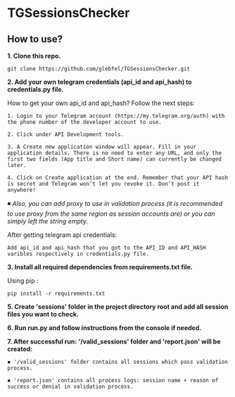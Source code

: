 # TGSessionsChecker

## How to use?

**1. Clone this repo.**

    git clone https://github.com/glebfel/TGSessionsChecker.git

**2. Add your own telegram credentials (api_id and api_hash) to credentials.py file.**

How to get your own api_id and api_hash? Follow the next steps:

    1. Login to your Telegram account (https://my.telegram.org/auth) with the phone number of the developer account to use.

    2. Click under API Development tools.

    3. A Create new application window will appear. Fill in your application details. There is no need to enter any URL, and only the first two fields (App title and Short name) can currently be changed later.

    4. Click on Create application at the end. Remember that your API hash is secret and Telegram won’t let you revoke it. Don’t post it anywhere!
    
   ◾  *Also, you can add proxy to use in validation process (it is recommended to use proxy from the same region as session accounts are) or you can simply left the string empty.*
   
After getting telegram api credentials:
   
    Add api_id and api_hash that you got to the API_ID and API_HASH varibles respectively in credentials.py file.

**3. Install all required dependencies from requirements.txt file.**

Using pip :

    pip install -r requirements.txt
    
**5. Create 'sessions' folder in the project directory root and add all session files you want to check.**   

**6. Run run.py and follow instructions from the console if needed.**

**7. After successful run: '/valid_sessions' folder and 'report.json' will be created:**

    ◾ '/valid_sessions' folder contains all sessions which pass validation process.
       
    ◾ 'report.json' contains all process logs: session name + reason of success or denial in validation process.
